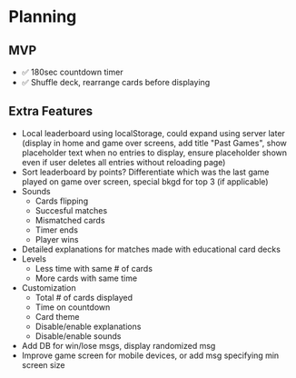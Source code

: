 # Planning

## MVP
- ✅ 180sec countdown timer
- ✅ Shuffle deck, rearrange cards before displaying

## Extra Features
- Local leaderboard using localStorage, could expand using server later (display in home and game over screens, add title "Past Games", show placeholder text when no entries to display, ensure placeholder shown even if user deletes all entries without reloading page)
- Sort leaderboard by points? Differentiate which was the last game played on game over screen, special bkgd for top 3 (if applicable)
- Sounds 
    - Cards flipping
    - Succesful matches
    - Mismatched cards
    - Timer ends
    - Player wins
- Detailed explanations for matches made with educational card decks
- Levels
    - Less time with same # of cards
    - More cards with same time
- Customization
    - Total # of cards displayed
    - Time on countdown
    - Card theme
    - Disable/enable explanations
    - Disable/enable sounds
- Add DB for win/lose msgs, display randomized msg
- Improve game screen for mobile devices, or add msg specifying min screen size